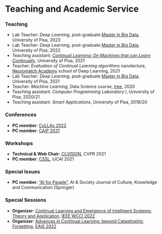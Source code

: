 # Teaching and Academic Service

### Teaching

* Lab Teacher: _Deep Learning_, post-graduate [Master in Big Data](https://www.masterbigdata.it/en), University of Pisa, 2023
* Lab Teacher: _Deep Learning_, post-graduate [Master in Big Data](https://www.masterbigdata.it/en), University of Pisa, 2022
* Teaching assistant: [_Continual Learning: On Machines that can Learn Continually_](https://course.continualai.org/), University of Pisa, 2021
* Teacher: _Evaluation of Continual Learning algorithms_ nanolecture, [Neuromatch Academy](https://academy.neuromatch.io/) school of Deep Learning, 2021
* Lab Teacher: _Deep Learning_, post-graduate [Master in Big Data](https://www.masterbigdata.it/en), University of Pisa, 2021
* Teacher: _Machine Learning_, Data Science course, [tree](https://tree.it/corso-data-science-machine-learning/), 2020
* Teaching assistant: _Computer Programming Laboratory I_, University of Pisa, 2020/21
* Teaching assistant: _Smart Applications_, University of Pisa, 2019/20

### Conferences <a href="#conferences" id="conferences"></a>

* **PC member**: [CoLLAs 2022](https://lifelong-ml.cc/)
* **PC member**: [CAIP 2021](https://aiforpeople.org/conference/cfp.php)

### Workshops <a href="#workshops" id="workshops"></a>

* **Technical & Web Chair**: [CLVISION](https://sites.google.com/view/clvision2021/), CVPR 2021
* **PC member**: [CSSL](https://sites.google.com/view/sscl-workshop-ijcai-2021/), IJCAI 2021

### Special Issues <a href="#special-issues" id="special-issues"></a>

* **PC member**: [“AI for People”](https://www.springer.com/journal/146/updates/18583616), AI & Society Journal of Culture, Knowledge and Communication (Springer)

### Special Sessions <a href="#special-sessions" id="special-sessions"></a>

* **Organizer**: [Continual Learning and Emergence of Intelligent Systems: Theory and Application](https://www.cc.okayama-u.ac.jp/\~surisys/eis/wcci2022\_ss\_eis.html), [IEEE WCCI 2022](https://wcci2022.org/)
* **Organizer**: [Advances in Continual Learning: beyond Catastrophic Forgetting](https://sites.google.com/di.unipi.it/eais22-cl/), [EAIS 2022](http://cyprusconferences.org/eais2022)

